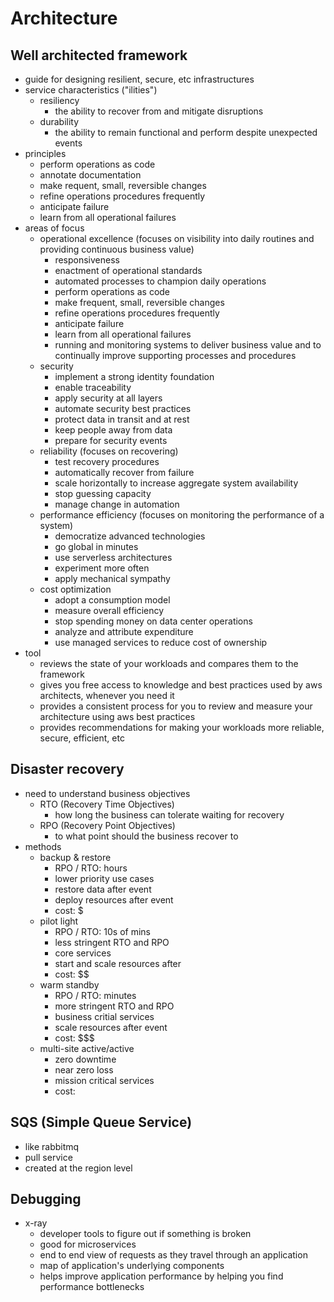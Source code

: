# Architecture

## Well architected framework

- guide for designing resilient, secure, etc infrastructures
- service characteristics ("ilities")
  - resiliency
    - the ability to recover from and mitigate disruptions
  - durability
    - the ability to remain functional and perform despite unexpected events
- principles
  - perform operations as code
  - annotate documentation
  - make requent, small, reversible changes
  - refine operations procedures frequently
  - anticipate failure
  - learn from all operational failures
- areas of focus
  - operational excellence (focuses on visibility into daily routines and providing continuous business value)
    - responsiveness
    - enactment of operational standards
    - automated processes to champion daily operations
    - perform operations as code
    - make frequent, small, reversible changes
    - refine operations procedures frequently
    - anticipate failure
    - learn from all operational failures
    - running and monitoring systems to deliver business value and to continually improve supporting processes and procedures
  - security
    - implement a strong identity foundation
    - enable traceability
    - apply security at all layers
    - automate security best practices
    - protect data in transit and at rest
    - keep people away from data
    - prepare for security events
  - reliability (focuses on recovering)
    - test recovery procedures
    - automatically recover from failure
    - scale horizontally to increase aggregate system availability
    - stop guessing capacity
    - manage change in automation
  - performance efficiency (focuses on monitoring the performance of a system)
    - democratize advanced technologies
    - go global in minutes
    - use serverless architectures
    - experiment more often
    - apply mechanical sympathy
  - cost optimization
    - adopt a consumption model
    - measure overall efficiency
    - stop spending money on data center operations
    - analyze and attribute expenditure
    - use managed services to reduce cost of ownership
- tool
  - reviews the state of your workloads and compares them to the framework
  - gives you free access to knowledge and best practices used by aws architects, whenever you need it
  - provides a consistent process for you to review and measure your architecture using aws best practices
  - provides recommendations for making your workloads more reliable, secure, efficient, etc

## Disaster recovery

- need to understand business objectives
  - RTO (Recovery Time Objectives)
    - how long the business can tolerate waiting for recovery
  - RPO (Recovery Point Objectives)
    - to what point should the business recover to
- methods
  - backup & restore
    - RPO / RTO: hours
    - lower priority use cases
    - restore data after event
    - deploy resources after event
    - cost: $
  - pilot light
    - RPO / RTO: 10s of mins
    - less stringent RTO and RPO
    - core services
    - start and scale resources after
    - cost: $$
  - warm standby
    - RPO / RTO: minutes
    - more stringent RTO and RPO
    - business critial services
    - scale resources after event
    - cost: $$$
  - multi-site active/active
    - zero downtime
    - near zero loss
    - mission critical services
    - cost: $$$$

## SQS (Simple Queue Service)

- like rabbitmq
- pull service
- created at the region level

## Debugging

- x-ray
  - developer tools to figure out if something is broken
  - good for microservices
  - end to end view of requests as they travel through an application
  - map of application's underlying components
  - helps improve application performance by helping you find performance bottlenecks
